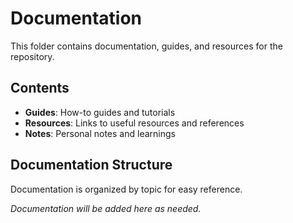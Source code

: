 # Documentation

This folder contains documentation, guides, and resources for the repository.

## Contents

- **Guides**: How-to guides and tutorials
- **Resources**: Links to useful resources and references
- **Notes**: Personal notes and learnings

## Documentation Structure

Documentation is organized by topic for easy reference.

*Documentation will be added here as needed.*
